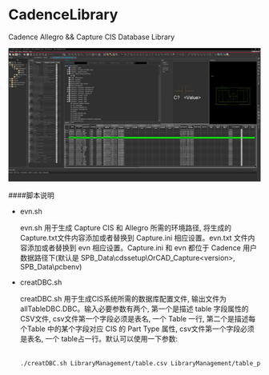 
# CadenceLibrary
Cadence Allegro &amp;&amp; Capture CIS Database Library

![](cis.png)

####脚本说明
- evn.sh
  
  evn.sh 用于生成 Capture CIS 和 Allegro 所需的环境路径, 将生成的Capture.txt文件内容添加或者替换到 Capture.ini 相应设置。evn.txt 文件内容添加或者替换到 evn 相应设置。Capture.ini 和 evn 都位于 Cadence 用户数据路径下(默认是 SPB_Data\cdssetup\OrCAD_Capture\<version>, SPB_Data\pcbenv)
- creatDBC.sh
  
  creatDBC.sh 用于生成CIS系统所需的数据库配置文件, 输出文件为 allTableDBC.DBC。输入必要参数有两个, 第一个是描述 table 字段属性的CSV文件, csv文件第一个字段必须是表名, 一个 Table 一行, 第二个是描述每个Table 中的某个字段对应 CIS 的 Part Type 属性, csv文件第一个字段必须是表名, 一个 table占一行。默认可以使用一下参数:
  
  ``` sh

  ./creatDBC.sh LibraryManagement/table.csv LibraryManagement/table_part_type.csv

  ```

